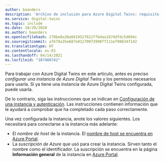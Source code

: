 ```yaml
---
author: baanders
description: 'Archivo de inclusión para Azure Digital Twins: requisito previo para configurar una instancia'
ms.service: digital-twins
ms.topic: include
ms.date: 10/29/2020
ms.author: baanders
ms.openlocfilehash: 270be8a38a0419527622ffbdaa1874dfdc5d694c
ms.sourcegitcommit: afb79a35e687a91270973990ff111ef90634f142
ms.translationtype: HT
ms.contentlocale: es-ES
ms.lasthandoff: 04/14/2021
ms.locfileid: "107480742"
---
```

Para trabajar con Azure Digital Twins en este artículo, antes es preciso *configurar una instancia de Azure Digital Twins* y los permisos necesarios para usarla. Si ya tiene una instancia de Azure Digital Twins configurada, puede usarla.

De lo contrario, siga las instrucciones que se indican en [Configuración de una instancia y autenticación](../articles/digital-twins/how-to-set-up-instance-portal.md). Las instrucciones contienen información que le ayudará a comprobar que ha completado cada paso correctamente.

Una vez configurada la instancia, anote los valores siguientes. Los necesitará para conectarse a la instancia más adelante:
* El *nombre de host* de la instancia. El [nombre de host se encuentra en Azure Portal](../articles/digital-twins/how-to-set-up-instance-portal.md#verify-success-and-collect-important-values).
* La *suscripción de Azure* que usó para crear la instancia. Sirven tanto el nombre como el identificador. La suscripción se encuentra en la página **Información general** de la instancia en [Azure Portal](https://portal.azure.com).
